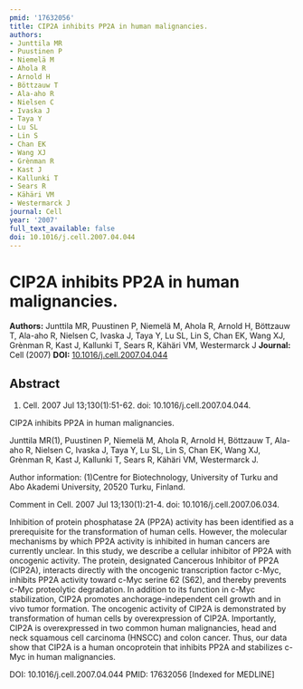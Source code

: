 ```yaml
---
pmid: '17632056'
title: CIP2A inhibits PP2A in human malignancies.
authors:
- Junttila MR
- Puustinen P
- Niemelä M
- Ahola R
- Arnold H
- Böttzauw T
- Ala-aho R
- Nielsen C
- Ivaska J
- Taya Y
- Lu SL
- Lin S
- Chan EK
- Wang XJ
- Grènman R
- Kast J
- Kallunki T
- Sears R
- Kähäri VM
- Westermarck J
journal: Cell
year: '2007'
full_text_available: false
doi: 10.1016/j.cell.2007.04.044
---
```


# CIP2A inhibits PP2A in human malignancies.
**Authors:** Junttila MR, Puustinen P, Niemelä M, Ahola R, Arnold H, Böttzauw T, Ala-aho R, Nielsen C, Ivaska J, Taya Y, Lu SL, Lin S, Chan EK, Wang XJ, Grènman R, Kast J, Kallunki T, Sears R, Kähäri VM, Westermarck J
**Journal:** Cell (2007)
**DOI:** [10.1016/j.cell.2007.04.044](https://doi.org/10.1016/j.cell.2007.04.044)

## Abstract

1. Cell. 2007 Jul 13;130(1):51-62. doi: 10.1016/j.cell.2007.04.044.

CIP2A inhibits PP2A in human malignancies.

Junttila MR(1), Puustinen P, Niemelä M, Ahola R, Arnold H, Böttzauw T, Ala-aho 
R, Nielsen C, Ivaska J, Taya Y, Lu SL, Lin S, Chan EK, Wang XJ, Grènman R, Kast 
J, Kallunki T, Sears R, Kähäri VM, Westermarck J.

Author information:
(1)Centre for Biotechnology, University of Turku and Abo Akademi University, 
20520 Turku, Finland.

Comment in
    Cell. 2007 Jul 13;130(1):21-4. doi: 10.1016/j.cell.2007.06.034.

Inhibition of protein phosphatase 2A (PP2A) activity has been identified as a 
prerequisite for the transformation of human cells. However, the molecular 
mechanisms by which PP2A activity is inhibited in human cancers are currently 
unclear. In this study, we describe a cellular inhibitor of PP2A with oncogenic 
activity. The protein, designated Cancerous Inhibitor of PP2A (CIP2A), interacts 
directly with the oncogenic transcription factor c-Myc, inhibits PP2A activity 
toward c-Myc serine 62 (S62), and thereby prevents c-Myc proteolytic 
degradation. In addition to its function in c-Myc stabilization, CIP2A promotes 
anchorage-independent cell growth and in vivo tumor formation. The oncogenic 
activity of CIP2A is demonstrated by transformation of human cells by 
overexpression of CIP2A. Importantly, CIP2A is overexpressed in two common human 
malignancies, head and neck squamous cell carcinoma (HNSCC) and colon cancer. 
Thus, our data show that CIP2A is a human oncoprotein that inhibits PP2A and 
stabilizes c-Myc in human malignancies.

DOI: 10.1016/j.cell.2007.04.044
PMID: 17632056 [Indexed for MEDLINE]
